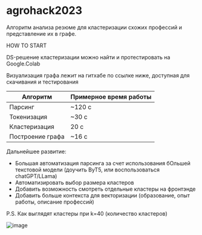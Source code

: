 # agrohack2023
Алгоритм анализа резюме для кластеризации схожих профессий и представление их в графе.

HOW TO START 

DS-решение кластеризации можно найти и протестировать на Google.Colab

[](https://colab.research.google.com/drive/1oojLGBzpBCaCp6e9wDd_sbv7Y-qboV-k?usp=sharing#scrollTo=DqO6IlAeX3L)

Визуализация графа лежит на гитхабе по ссылке ниже, доступная для скачивания и тестирования

[](https://github.com/BIZHAN28/Agrocode-2023)

| Алгоритм | Примерное время работы |
|----------|----------|
| Парсинг    | ~120  с |
| Токенизация    | ~30  с |
| Кластеризация    | 20 c   |
| Построение графа  | ~16  с |


Дальнейшее развитие:
+ Большая автоматизация парсинга за счет использования бОльшей текстовой модели (доучить ByT5, или воспользоваться chatGPT/LLama)
+ Автоматизировать выбор размера кластеров
+ Добавить возможность смотреть отдельные кластеры на фронтэнде
+ Добавить больше контекста для векторизации (образование, опыт работы, описание профессий)

P.S.
Как выглядят кластеры при k=40 (количество кластеров)

![image](https://github.com/jungsdine/agrohack2023/assets/125709080/cb182ea4-e054-4b1a-824e-780ad9365f89)
